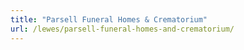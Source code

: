 ```yaml
---
title: "Parsell Funeral Homes & Crematorium"
url: /lewes/parsell-funeral-homes-and-crematorium/
---
```

